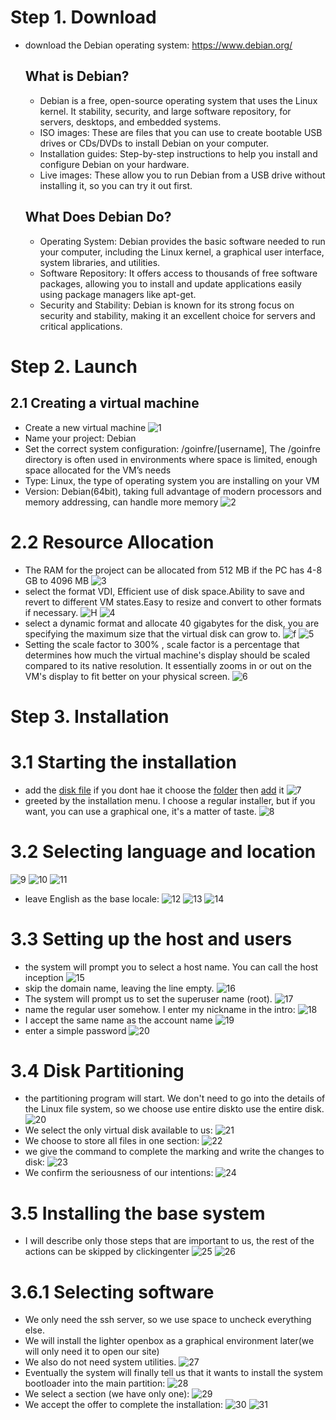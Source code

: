 # Step 1. Download
- download the Debian operating system: https://www.debian.org/
  ## What is Debian?
  - Debian is a free, open-source operating system that uses the Linux kernel. It stability, security, and large software repository, for servers, desktops, and embedded systems.
  - ISO images: These are files that you can use to create bootable USB drives or CDs/DVDs to install Debian on your computer.
  - Installation guides: Step-by-step instructions to help you install and configure Debian on your hardware.
  - Live images: These allow you to run Debian from a USB drive without installing it, so you can try it out first.
  ## What Does Debian Do?
  - Operating System: Debian provides the basic software needed to run your computer, including the Linux kernel, a graphical user interface, system libraries, and utilities.
  - Software Repository: It offers access to thousands of free software packages, allowing you to install and update applications easily using package managers like apt-get.
  - Security and Stability: Debian is known for its strong focus on security and stability, making it an excellent choice for servers and critical applications.
# Step 2. Launch
  ## 2.1 Creating a virtual machine
  - Create a new virtual machine
  ![1](https://github.com/fasl8/Inception/blob/main/screenshot_step/1.os_virtualbox/2.0_Tools.png)
  - Name your project: Debian
  - Set the correct system configuration: /goinfre/[username], The /goinfre directory is often used in environments where space is limited, enough space allocated for the VM’s needs
  - Type: Linux, the type of operating system you are installing on your VM
  - Version: Debian(64bit), taking full advantage of modern processors and memory addressing, can handle more memory 
  ![2](https://github.com/fasl8/Inception/blob/main/screenshot_step/1.os_virtualbox/2.1_Creating_VM.png)
  # 2.2 Resource Allocation
  - The RAM for the project can be allocated from 512 MB if the PC has 4-8 GB to 4096 MB
    ![3](https://github.com/fasl8/Inception/blob/main/screenshot_step/1.os_virtualbox/2.2_1Memory_size.png)
  - select the format VDI, Efficient use of disk space.Ability to save and revert to different VM states.Easy to resize and convert to other formats if necessary.
    ![H](https://github.com/fasl8/Inception/blob/main/screenshot_step/1.os_virtualbox/2.2_2Hard_disk.png)
    ![4](https://github.com/fasl8/Inception/blob/main/screenshot_step/1.os_virtualbox/2.2_3Hard_disk_file_type.png)
  - select a dynamic format and allocate 40 gigabytes for the disk, you are specifying the maximum size that the virtual disk can grow to.
    ![f](https://github.com/fasl8/Inception/blob/main/screenshot_step/1.os_virtualbox/2.2_5File_location_and_size.png)
    ![5](https://github.com/fasl8/Inception/blob/main/screenshot_step/1.os_virtualbox/2.2_4Storage_on_physical_hard_disk.png)
  - Setting the scale factor to 300% , scale factor is a percentage that determines how much the virtual machine's display should be scaled compared to its native resolution. It essentially zooms in or out on the VM's display to fit better on your physical screen.
    ![6](https://github.com/fasl8/Inception/blob/main/screenshot_step/1.os_virtualbox/2.2_6Display.png)
# Step 3. Installation
  # 3.1 Starting the installation
  - add the [disk file](https://github.com/fasl8/Inception/blob/main/step.md#step-1-download) if you dont hae it choose the [folder](https://github.com/fasl8/Inception/blob/main/screenshot_step/1.os_virtualbox/3.1_2new_virtual_option_disk1.png) then [add](https://github.com/fasl8/Inception/blob/main/screenshot_step/1.os_virtualbox/3.1_2new_virtual_option_disk2.png) it
  ![7](https://github.com/fasl8/Inception/blob/main/screenshot_step/1.os_virtualbox/3.1_1virtual_option_disk.png)
  - greeted by the installation menu. I choose a regular installer, but if you want, you can use a graphical one, it's a matter of taste.
  ![8](https://github.com/fasl8/Inception/blob/main/screenshot_step/1.os_virtualbox/3.1_3installation_menu.png)
  # 3.2 Selecting language and location
  ![9](https://github.com/fasl8/Inception/blob/main/screenshot_step/1.os_virtualbox/3.2_1language.png)
  ![10](https://github.com/fasl8/Inception/blob/main/screenshot_step/1.os_virtualbox/3.2_2location.png)
  ![11](https://github.com/fasl8/Inception/blob/main/screenshot_step/1.os_virtualbox/3.2_3location.png)
  - leave English as the base locale:
  ![12](https://github.com/fasl8/Inception/blob/main/screenshot_step/1.os_virtualbox/3.2_4location.png)
  ![13](https://github.com/fasl8/Inception/blob/main/screenshot_step/1.os_virtualbox/3.2_5locales.png)
  ![14](https://github.com/fasl8/Inception/blob/main/screenshot_step/1.os_virtualbox/3.2_6keyboard.png)
  # 3.3 Setting up the host and users
  - the system will prompt you to select a host name. You can call the host inception
  ![15](https://github.com/fasl8/Inception/blob/main/screenshot_step/1.os_virtualbox/3.3_1hostname.png)
  - skip the domain name, leaving the line empty.
  ![16](https://github.com/fasl8/Inception/blob/main/screenshot_step/1.os_virtualbox/3.3_2domainname.png)
  - The system will prompt us to set the superuser name (root).
  ![17](https://github.com/fasl8/Inception/blob/main/screenshot_step/1.os_virtualbox/3.3_3rootpassword.png)
  - name the regular user somehow. I enter my nickname in the intro:
  ![18](https://github.com/fasl8/Inception/blob/main/screenshot_step/1.os_virtualbox/3.3_4username.png)
  - I accept the same name as the account name
  ![19](https://github.com/fasl8/Inception/blob/main/screenshot_step/1.os_virtualbox/3.3_5useraccount.png)
  - enter a simple password
  ![20](https://github.com/fasl8/Inception/blob/main/screenshot_step/1.os_virtualbox/3.3_5userpassword.png)
  # 3.4 Disk Partitioning
  - the partitioning program will start. We don't need to go into the details of the Linux file system, so we choose use entire diskto use the entire disk.
  ![20](https://github.com/fasl8/Inception/blob/main/screenshot_step/1.os_virtualbox/3.4_1partition_disks.png)
  - We select the only virtual disk available to us:
  ![21](https://github.com/fasl8/Inception/blob/main/screenshot_step/1.os_virtualbox/3.4_2partition_disks.png)
  - We choose to store all files in one section:
  ![22](https://github.com/fasl8/Inception/blob/main/screenshot_step/1.os_virtualbox/3.4_3partition_disks.png)
  - we give the command to complete the marking and write the changes to disk:
  ![23](https://github.com/fasl8/Inception/blob/main/screenshot_step/1.os_virtualbox/3.4_4partition_disks.png)
  - We confirm the seriousness of our intentions:
  ![24](https://github.com/fasl8/Inception/blob/main/screenshot_step/1.os_virtualbox/3.4_5partition_disks.png)
  # 3.5 Installing the base system
  - I will describe only those steps that are important to us, the rest of the actions can be skipped by clickingenter
  ![25](https://github.com/fasl8/Inception/blob/main/screenshot_step/1.os_virtualbox/3.5_1package.png)
  ![26](https://github.com/fasl8/Inception/blob/main/screenshot_step/1.os_virtualbox/3.5_3installing.png)
  # 3.6.1 Selecting software
  - We only need the ssh server, so we use space to uncheck everything else.
  - We will install the lighter openbox as a graphical environment later(we will only need it to open our site)
  - We also do not need system utilities.
   ![27](https://github.com/fasl8/Inception/blob/main/screenshot_step/1.os_virtualbox/3.6.1_1Software_selection.png)
  - Eventually the system will finally tell us that it wants to install the system bootloader into the main partition:
   ![28](https://github.com/fasl8/Inception/blob/main/screenshot_step/1.os_virtualbox/3.6.1_2grub-pc.png)
  - We select a section (we have only one):
   ![29](https://github.com/fasl8/Inception/blob/main/screenshot_step/1.os_virtualbox/3.6.1configuring_grub-pc.png)
  - We accept the offer to complete the installation:
   ![30](https://github.com/fasl8/Inception/blob/main/screenshot_step/1.os_virtualbox/3.7finish.png)
   ![31](https://github.com/fasl8/Inception/blob/main/screenshot_step/1.os_virtualbox/3.7finishinstall.png)



  
